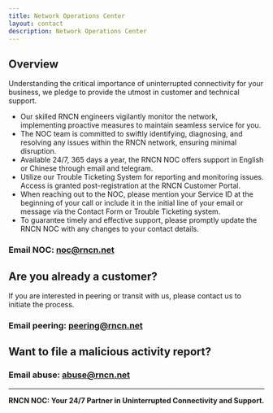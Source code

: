 ```yaml
---
title: Network Operations Center
layout: contact
description: Network Operations Center
---
```


## Overview

Understanding the critical importance of uninterrupted connectivity for your business, we pledge to provide the utmost in customer and technical support.

- Our skilled RNCN engineers vigilantly monitor the network, implementing proactive measures to maintain seamless service for you.
- The NOC team is committed to swiftly identifying, diagnosing, and resolving any issues within the RNCN network, ensuring minimal disruption.
- Available 24/7, 365 days a year, the RNCN NOC offers support in English or Chinese through email and telegram.
- Utilize our Trouble Ticketing System for reporting and monitoring issues. Access is granted post-registration at the RNCN Customer Portal.
- When reaching out to the NOC, please mention your Service ID at the beginning of your call or include it in the initial line of your email or message via the Contact Form or Trouble Ticketing system.
- To guarantee timely and effective support, please promptly update the RNCN NOC with any changes to your contact details.

### Email NOC: [noc@rncn.net](mailto:noc@rncn.net?subject=Request%20for%20NOC%20Support%20Assistance)

## Are you already a customer?

If you are interested in peering or transit with us, please contact us to initiate the process.

### Email peering: [peering@rncn.net](mailto:peering@rncn.net?subject=Customer%20Inquiry%20Regarding%20Peering%20and%20Transit%20Options)

## Want to file a malicious activity report?

### Email abuse: [abuse@rncn.net](mailto:abuse@rncn.net?subject=Submission%20of%20Malicious%20Activity%20Report)

---

**RNCN NOC: Your 24/7 Partner in Uninterrupted Connectivity and Support.**

